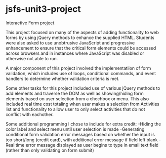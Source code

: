# jsfs-unit3-project
 Interactive Form project

 This project focused on many of the aspects of adding functionality to web forms by using jQuery methods to enhance the supplied HTML. Students were also asked to use unobtrusive JavaScript and progressive enhancement to ensure that the critical form elements could be accessed across browsers and in instances where JavaScript was disabled or otherwise not able to run.

A major component of this project involved the implementatiion of form validation, which includes use of loops, conditional commands, and event handlers to determine whether validation criteria is met.

Some other tasks for this project included use of various jQuery methods to add elements and traverse the DOM as well as showing/hiding form elements based on user selection from a chechbox or menu. This also included real time cost totaling when user makes a selection from Activities list and functionality to allow user to only select activities that do not conflict with eachother.

Some additional programming I chose to include for extra credit:
-Hiding the color label and select menu until user selection is made
-Generating conditional form validation error messages based on whether the input is too short/long (credit card), with additional error message if field left blank
-Real time error message displayed as user begins to type in email text field (rather than only validating on form submit)